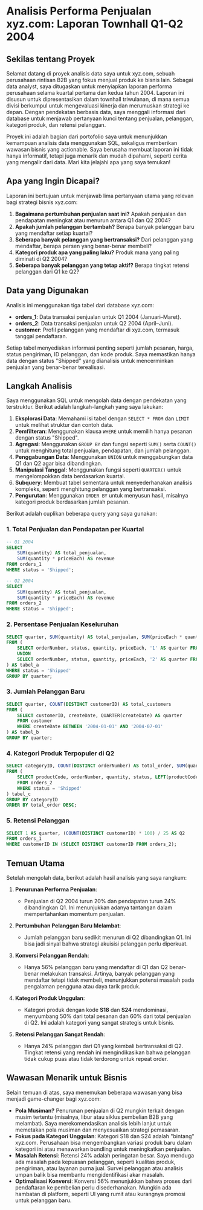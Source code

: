 # Analisis Performa Penjualan xyz.com: Laporan Townhall Q1-Q2 2004

## Sekilas tentang Proyek
Selamat datang di proyek analisis data saya untuk xyz.com, sebuah perusahaan rintisan B2B yang fokus menjual produk ke bisnis lain. Sebagai data analyst, saya ditugaskan untuk menyiapkan laporan performa perusahaan selama kuartal pertama dan kedua tahun 2004. Laporan ini disusun untuk dipresentasikan dalam townhall triwulanan, di mana semua divisi berkumpul untuk mengevaluasi kinerja dan merumuskan strategi ke depan. Dengan pendekatan berbasis data, saya menggali informasi dari database untuk menjawab pertanyaan kunci tentang penjualan, pelanggan, kategori produk, dan retensi pelanggan.

Proyek ini adalah bagian dari portofolio saya untuk menunjukkan kemampuan analisis data menggunakan SQL, sekaligus memberikan wawasan bisnis yang actionable. Saya berusaha membuat laporan ini tidak hanya informatif, tetapi juga menarik dan mudah dipahami, seperti cerita yang mengalir dari data. Mari kita jelajahi apa yang saya temukan!

## Apa yang Ingin Dicapai?
Laporan ini bertujuan untuk menjawab lima pertanyaan utama yang relevan bagi strategi bisnis xyz.com:
1. **Bagaimana pertumbuhan penjualan saat ini?** Apakah penjualan dan pendapatan meningkat atau menurun antara Q1 dan Q2 2004?
2. **Apakah jumlah pelanggan bertambah?** Berapa banyak pelanggan baru yang mendaftar setiap kuartal?
3. **Seberapa banyak pelanggan yang bertransaksi?** Dari pelanggan yang mendaftar, berapa persen yang benar-benar membeli?
4. **Kategori produk apa yang paling laku?** Produk mana yang paling diminati di Q2 2004?
5. **Seberapa banyak pelanggan yang tetap aktif?** Berapa tingkat retensi pelanggan dari Q1 ke Q2?

## Data yang Digunakan
Analisis ini menggunakan tiga tabel dari database xyz.com:
- **orders_1**: Data transaksi penjualan untuk Q1 2004 (Januari–Maret).
- **orders_2**: Data transaksi penjualan untuk Q2 2004 (April–Juni).
- **customer**: Profil pelanggan yang mendaftar di xyz.com, termasuk tanggal pendaftaran.

Setiap tabel menyediakan informasi penting seperti jumlah pesanan, harga, status pengiriman, ID pelanggan, dan kode produk. Saya memastikan hanya data dengan status "Shipped" yang dianalisis untuk mencerminkan penjualan yang benar-benar terealisasi.

## Langkah Analisis
Saya menggunakan SQL untuk mengolah data dengan pendekatan yang terstruktur. Berikut adalah langkah-langkah yang saya lakukan:
1. **Eksplorasi Data**: Memahami isi tabel dengan `SELECT * FROM` dan `LIMIT` untuk melihat struktur dan contoh data.
2. **Pemfilteran**: Menggunakan klausa `WHERE` untuk memilih hanya pesanan dengan status "Shipped".
3. **Agregasi**: Menggunakan `GROUP BY` dan fungsi seperti `SUM()` serta `COUNT()` untuk menghitung total penjualan, pendapatan, dan jumlah pelanggan.
4. **Penggabungan Data**: Menggunakan `UNION` untuk menggabungkan data Q1 dan Q2 agar bisa dibandingkan.
5. **Manipulasi Tanggal**: Menggunakan fungsi seperti `QUARTER()` untuk mengelompokkan data berdasarkan kuartal.
6. **Subquery**: Membuat tabel sementara untuk menyederhanakan analisis kompleks, seperti menghitung pelanggan yang bertransaksi.
7. **Pengurutan**: Menggunakan `ORDER BY` untuk menyusun hasil, misalnya kategori produk berdasarkan jumlah pesanan.

Berikut adalah cuplikan beberapa query yang saya gunakan:

### 1. Total Penjualan dan Pendapatan per Kuartal
```sql
-- Q1 2004
SELECT
    SUM(quantity) AS total_penjualan,
    SUM(quantity * priceEach) AS revenue
FROM orders_1
WHERE status = 'Shipped';

-- Q2 2004
SELECT
    SUM(quantity) AS total_penjualan,
    SUM(quantity * priceEach) AS revenue
FROM orders_2
WHERE status = 'Shipped';
```

### 2. Persentase Penjualan Keseluruhan
```sql
SELECT quarter, SUM(quantity) AS total_penjualan, SUM(priceEach * quantity) AS revenue
FROM (
    SELECT orderNumber, status, quantity, priceEach, '1' AS quarter FROM orders_1
    UNION
    SELECT orderNumber, status, quantity, priceEach, '2' AS quarter FROM orders_2
) AS tabel_a
WHERE status = 'Shipped'
GROUP BY quarter;
```

### 3. Jumlah Pelanggan Baru
```sql
SELECT quarter, COUNT(DISTINCT customerID) AS total_customers
FROM (
    SELECT customerID, createDate, QUARTER(createDate) AS quarter
    FROM customer
    WHERE createDate BETWEEN '2004-01-01' AND '2004-07-01'
) AS tabel_b
GROUP BY quarter;
```

### 4. Kategori Produk Terpopuler di Q2
```sql
SELECT categoryID, COUNT(DISTINCT orderNumber) AS total_order, SUM(quantity) AS total_penjualan
FROM (
    SELECT productCode, orderNumber, quantity, status, LEFT(productCode, 3) AS categoryID
    FROM orders_2
    WHERE status = 'Shipped'
) tabel_c
GROUP BY categoryID
ORDER BY total_order DESC;
```

### 5. Retensi Pelanggan
```sql
SELECT 1 AS quarter, (COUNT(DISTINCT customerID) * 100) / 25 AS Q2
FROM orders_1
WHERE customerID IN (SELECT DISTINCT customerID FROM orders_2);
```

## Temuan Utama
Setelah mengolah data, berikut adalah hasil analisis yang saya rangkum:

1. **Penurunan Performa Penjualan**:
   - Penjualan di Q2 2004 turun 20% dan pendapatan turun 24% dibandingkan Q1. Ini menunjukkan adanya tantangan dalam mempertahankan momentum penjualan.

2. **Pertumbuhan Pelanggan Baru Melambat**:
   - Jumlah pelanggan baru sedikit menurun di Q2 dibandingkan Q1. Ini bisa jadi sinyal bahwa strategi akuisisi pelanggan perlu diperkuat.

3. **Konversi Pelanggan Rendah**:
   - Hanya 56% pelanggan baru yang mendaftar di Q1 dan Q2 benar-benar melakukan transaksi. Artinya, banyak pelanggan yang mendaftar tetapi tidak membeli, menunjukkan potensi masalah pada pengalaman pengguna atau daya tarik produk.

4. **Kategori Produk Unggulan**:
   - Kategori produk dengan kode **S18** dan **S24** mendominasi, menyumbang 50% dari total pesanan dan 60% dari total penjualan di Q2. Ini adalah kategori yang sangat strategis untuk bisnis.

5. **Retensi Pelanggan Sangat Rendah**:
   - Hanya 24% pelanggan dari Q1 yang kembali bertransaksi di Q2. Tingkat retensi yang rendah ini mengindikasikan bahwa pelanggan tidak cukup puas atau tidak terdorong untuk repeat order.

## Wawasan Menarik untuk Bisnis
Selain temuan di atas, saya menemukan beberapa wawasan yang bisa menjadi game-changer bagi xyz.com:
- **Pola Musiman?** Penurunan penjualan di Q2 mungkin terkait dengan musim tertentu (misalnya, libur atau siklus pembelian B2B yang melambat). Saya merekomendasikan analisis lebih lanjut untuk memetakan pola musiman dan menyesuaikan strategi pemasaran.
- **Fokus pada Kategori Unggulan**: Kategori S18 dan S24 adalah "bintang" xyz.com. Perusahaan bisa mengembangkan variasi produk baru dalam kategori ini atau menawarkan bundling untuk meningkatkan penjualan.
- **Masalah Retensi**: Retensi 24% adalah peringatan besar. Saya menduga ada masalah pada kepuasan pelanggan, seperti kualitas produk, pengiriman, atau layanan purna jual. Survei pelanggan atau analisis umpan balik bisa membantu mengidentifikasi akar masalah.
- **Optimalisasi Konversi**: Konversi 56% menunjukkan bahwa proses dari pendaftaran ke pembelian perlu disederhanakan. Mungkin ada hambatan di platform, seperti UI yang rumit atau kurangnya promosi untuk pelanggan baru.